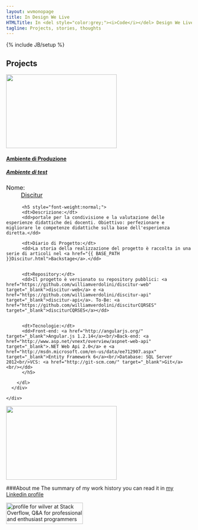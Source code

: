 ```yaml
---
layout: wvmonopage
title: In Design We Live
HTMLTitle: In <del style="color:grey;"><i>Code</i></del> Design We Live
tagline: Projects, stories, thoughts
---
```

{% include JB/setup %}

## Projects

<div class="row">
  <div class="panel panel-default">
    <div class="panel-body">
      <div class="col-sm-12 col-md-4 col-lg-4">
        <a href="http://www.disciturweb.com/" target="_blank">
          <img src="{{ BASE_PATH }}/images/discitur/Project-Logo.png" class="img-rounded" style="width: 300px; height: 200px;"/>
        </a>
        <h4><a href="http://www.disciturweb.com/" target="_blank">Ambiente di Produzione</a></h4>      
        <h5><a href="http://williamverdolini.github.io/discitur/" target="_blank">Ambiente di test</a></h5>      
      </div>
      <div class="col-sm-12 col-md-8 col-lg-8">
        <dl class="dl-horizontal">
          <h3 style="font-weight:normal;">
            <dt>Nome:</dt>
            <dd><a href="{{ BASE_PATH }}Discitur.html">Discitur</a></dd>
          </h3>      
          
          <h5 style="font-weight:normal;">
          <dt>Descrizione:</dt>
          <dd>portale per la condivisione e la valutazione delle esperienze didattiche dei docenti. Obiettivo: perfezionare e migliorare le competenze didattiche sulla base dell'esperienza diretta.</dd>

          <dt>Diario di Progetto:</dt>
          <dd>La storia della realizzazione del progetto è raccolta in una serie di articoli nel <a href="{{ BASE_PATH }}Discitur.html">Backstage</a>.</dd>


          <dt>Repository:</dt>
          <dd>Il progetto è versionato su repository pubblici: <a href="https://github.com/williamverdolini/discitur-web" target="_blank">discitur-web</a> e <a href="https://github.com/williamverdolini/discitur-api" target="_blank">discitur-api</a>. To-Be: <a href="https://github.com/williamverdolini/disciturCQRSES" target="_blank">disciturCQRSES</a></dd>


          <dt>Tecnologie:</dt>
          <dd>Front-end: <a href="http://angularjs.org/" target="_blank">Angular.js 1.2.14</a><br/>Back-end: <a href="http://www.asp.net/vnext/overview/aspnet-web-api" target="_blank">.NET Web Api 2.0</a> e <a href="http://msdn.microsoft.com/en-us/data/ee712907.aspx" target="_blank">Entity Framework 6</a><br/>Database: SQL Server 2012<br/>VCS: <a href="http://git-scm.com/" target="_blank">Git</a><br/></dd>
          </h5>      

        </dl>
      </div>
    
    </div>

  </div>


</div>



<div class="row">
  <div class="panel panel-default">
    <div class="panel-body">
      <div class="col-sm-12 col-md-4 col-lg-4">
        <!--<a href="http://www.disciturweb.com/" target="_blank">-->
          <img src="{{ BASE_PATH }}/images/cqrses/CQRS-ES-TODOS-Logo.png" class="img-rounded" style="width: 300px; height: 200px;"/>
        <!--</a>
		
        <h4><a href="http://www.disciturweb.com/" target="_blank">Ambiente di Produzione</a></h4>      
        <h5><a href="http://williamverdolini.github.io/discitur/" target="_blank">Ambiente di test</a></h5>      
		-->
      </div>
      <div class="col-sm-12 col-md-8 col-lg-8">
        <dl class="dl-horizontal">
          <h3 style="font-weight:normal;">
            <dt>Name:</dt>
            <dd><a href="{{ BASE_PATH }}Cqrs-es-todos.html">CQRS+ES Todo List</a></dd>
          </h3>      
          
          <h5 style="font-weight:normal;">
          <dt>Description:</dt>
          <dd>Training journey into Command Query Responsibility Segregation (CQRS) + Event Sourcing (ES).</dd>

          <dt>Project's Backstage</dt>
          <dd>The diary of the implementation of this sample To-Do App in "CQRS+ES sauce" is collected in some articles in the <a href="{{ BASE_PATH }}Cqrs-es-todos.html">Project's Backstage</a>.</dd>


          <dt>Repository:</dt>
          <dd>The project is versionated on this public repository: <a href="https://github.com/williamverdolini/CQRS-ES-Todos" target="_blank">https://github.com/williamverdolini/CQRS-ES-Todos</a></dd>


          <dt>Technologies:</dt>
          <dd>Front-end: <a href="http://angularjs.org/" target="_blank">Angular.js 1.2.21</a><br/>
		  Back-end: <a href="http://www.asp.net/vnext/overview/aspnet-web-api" target="_blank">.NET Web Api 2.0</a> and <a href="http://msdn.microsoft.com/en-us/data/ee712907.aspx" target="_blank">Entity Framework 6</a><br/>
		  Database: SQL Server 2008 R2 +<br/>
		  Inversion of Control: <a href="http://docs.castleproject.org/Windsor.MainPage.ashx" target="_blank">Castle Windsor</a><br/>
		  Event Store: <a href="http://neventstore.org/" target="_blank">NEventStore</a><br/>		  
		  VCS: <a href="http://git-scm.com/" target="_blank">Git</a><br/></dd>
          </h5>      

        </dl>
      </div>
    
    </div>

  </div>


</div>


<div class="row">
  <div class="panel panel-default">
    <div class="panel-body">
      <div class="col-sm-12 col-md-4 col-lg-4">
          <img src="{{ BASE_PATH }}/images/umbracoupd/umbraco_logo.png" class="img-rounded" style="width: 200px; height: 200px;margin-left: 40px; margin-top: 50px;"/>
      </div>
      <div class="col-sm-12 col-md-8 col-lg-8">
        <dl class="dl-horizontal">
          <h3 style="font-weight:normal;">
            <dt>Name:</dt>
            <dd><a href="{{ BASE_PATH }}Umbraco-Upgrade.html">Umbraco Upgrade</a></dd>
          </h3>      
          
          <h5 style="font-weight:normal;">
          <dt>Description:</dt>
          <dd>Single upgrade jump from Umbraco version 4.7.1 to version 6.2.4.</dd>

          <dt>Project's Backstage</dt>
          <dd>The articles describe the prototyping steps that allowed me to upgrade and jump from version 4.7.1 to 6.2.4.
Not without some obstacle and failure.
And in these articles I wanted to highlight some principles concretely used during this prototype. Because prototyping is an hard discipline.
</dd>


          <dt>Repository:</dt>
          <dd>Upgrade database script is versionated on this public repository: <a href="https://gist.github.com/williamverdolini/5c369b4d620405033b35" target="_blank">Database Upgrade script</a></dd>


          <dt>Technologies:</dt>
          <dd>CMS: <a href="http://umbraco.com/" target="_blank">Umbraco</a> <a href="http://our.umbraco.org/contribute/releases/718/" target="_blank"><del>7.1.8</del></a> <a href="http://our.umbraco.org/contribute/releases/624" target="_blank">6.2.4</a><br/>
		  Database: SQL Server 2008 R2 +<br/>		  
		  VCS: <a href="https://gist.github.com/" target="_blank">Gist</a><br/></dd>
          </h5>      

        </dl>
      </div>
    
    </div>

  </div>


</div>



<div class="row">
  <div class="panel panel-default">
    <div class="panel-body">
      <div class="col-sm-12 col-md-4 col-lg-4">
          <img src="{{ BASE_PATH }}/images/umbracomacros/Umbraco-bo.png" class="img-rounded" style="width: 300px; margin-top: 50px;"/>
      </div>
      <div class="col-sm-12 col-md-8 col-lg-8">
        <dl class="dl-horizontal">
          <h3 style="font-weight:normal;">
            <dt>Name:</dt>
            <dd><a href="{{ BASE_PATH }}Umbraco-CustomMacros.html">Umbraco Custom Macros</a></dd>
          </h3>      
          
          <h5 style="font-weight:normal;">
          <dt>Description:</dt>
          <dd>A basic architecture to exploit flexibility and configurability in Umbraco+MVC</dd>

          <dt>Project's Backstage</dt>
          <dd>The articles describe how to exploit Umbraco macros and MVC to create a (basic) flexible and configurable architecture.</dd>

          <dt>Repository:</dt>
          <dd>The project is versionated on this public repository: <a href="https://github.com/williamverdolini/Umbraco-CustomMacros" target="_blank">https://github.com/williamverdolini/Umbraco-CustomMacros</a></dd>

          <dt>Technologies:</dt>
          <dd>CMS: <a href="http://umbraco.com/" target="_blank">Umbraco</a> <a href="http://our.umbraco.org/contribute/releases/624" target="_blank">6.2.4</a><br/>
		  Front-end: <a href="http://www.asp.net/mvc/mvc4" target="_blank">ASP.Net MVC 4</a><br/>		  
		  Database: SQL Server 2008 R2 +<br/>		  
		  Inversion of Control: <a href="http://docs.castleproject.org/Windsor.MainPage.ashx" target="_blank">Castle Windsor</a><br/>
		  VCS: <a href="http://git-scm.com/" target="_blank">Git</a><br/></dd>
          </h5>      

        </dl>
      </div>
    
    </div>

  </div>


</div>




<!--
###[Discitur]({{ BASE_PATH }}Discitur.html)

Il progetto è versionato su repository pubblico: <a href="https://github.com/williamverdolini?tab=repositories" target="_blank">https://github.com/williamverdolini?tab=repositories</a>

-->

###About me
The summary of my work history you can read it in <a href="http://www.linkedin.com/in/williamverdolini" target="_blank">my Linkedin profile</a>
<!--La sintesi della mia storia lavorativa la potete leggere nel <a href="http://www.linkedin.com/in/williamverdolini" target="_blank">mio profilo Linkedin</a>-->

<a href="http://stackoverflow.com/users/3316654/wilver" target="_blank">
<img src="http://stackoverflow.com/users/flair/3316654.png?theme=clean" width="208" height="58" alt="profile for wilver at Stack Overflow, Q&amp;A for professional and enthusiast programmers" title="profile for wilver at Stack Overflow, Q&amp;A for professional and enthusiast programmers">
</a>

<!--   
## I Posts

Le mie riflessioni:

<ul class="posts">
  {% for post in site.posts %}
    <li><span>{{ post.date | date_to_string }}</span> &raquo; <a href="{{ BASE_PATH }}{{ post.url }}">{{ post.title }}</a></li>
  {% endfor %}
</ul>

-->